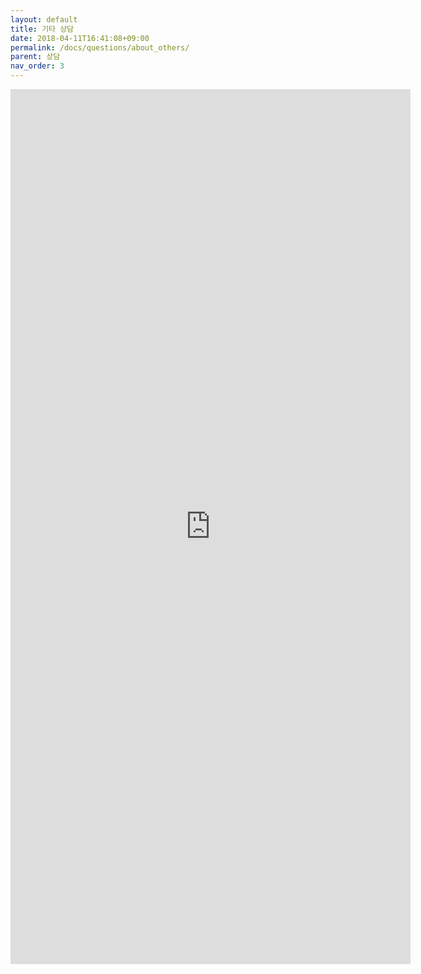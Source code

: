 ```yaml
---
layout: default
title: 기타 상담
date: 2018-04-11T16:41:08+09:00
permalink: /docs/questions/about_others/
parent: 상담
nav_order: 3
---
```

<iframe src="https://docs.google.com/forms/d/e/1FAIpQLSfnpWDCPBRxLqMGt0mUFNPjLgxkhRSOSRcWD-0G99QKJsTtgQ/viewform?embedded=true" width="640" height="1400" frameborder="0" marginwidth="0" marginheight="0">로드 중...</iframe>
